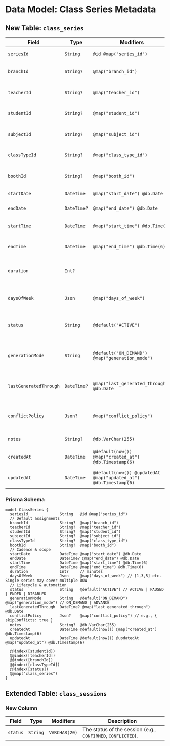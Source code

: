 # Data Model: Class Series Metadata

## New Table: `class_series`

| Field                  | Type        | Modifiers                                                        | Description                                                               |
| ---------------------- | ----------- | ---------------------------------------------------------------- | ------------------------------------------------------------------------- |
| `seriesId`             | `String`    | `@id @map("series_id")`                                          | Unique identifier for the series.                                         |
| `branchId`             | `String?`   | `@map("branch_id")`                                              | The branch the series belongs to.                                         |
| `teacherId`            | `String?`   | `@map("teacher_id")`                                             | The default teacher for the series.                                       |
| `studentId`            | `String?`   | `@map("student_id")`                                             | The default student for the series.                                       |
| `subjectId`            | `String?`   | `@map("subject_id")`                                             | The default subject for the series.                                       |
| `classTypeId`          | `String?`   | `@map("class_type_id")`                                          | The default class type for the series.                                    |
| `boothId`              | `String?`   | `@map("booth_id")`                                               | The default booth for the series.                                         |
| `startDate`            | `DateTime`  | `@map("start_date") @db.Date`                                    | The start date of the series.                                             |
| `endDate`              | `DateTime?` | `@map("end_date") @db.Date`                                      | The end date of the series.                                               |
| `startTime`            | `DateTime`  | `@map("start_time") @db.Time(6)`                                 | The start time of the class sessions.                                     |
| `endTime`              | `DateTime`  | `@map("end_time") @db.Time(6)`                                   | The end time of the class sessions.                                       |
| `duration`             | `Int?`      |                                                                  | The duration of the class sessions in minutes.                            |
| `daysOfWeek`           | `Json`      | `@map("days_of_week")`                                           | The days of the week the class occurs on (e.g., `[1,3,5]`).               |
| `status`               | `String`    | `@default("ACTIVE")`                                             | The status of the series (e.g., `ACTIVE`, `PAUSED`, `ENDED`, `DISABLED`). |
| `generationMode`       | `String`    | `@default("ON_DEMAND") @map("generation_mode")`                  | The generation mode for the series (e.g., `ON_DEMAND`, `ADVANCE`).        |
| `lastGeneratedThrough` | `DateTime?` | `@map("last_generated_through") @db.Date`                        | The last date through which sessions have been generated.                 |
| `conflictPolicy`       | `Json?`     | `@map("conflict_policy")`                                        | The conflict policy for the series (e.g., `{ "skipConflicts": true }`).   |
| `notes`                | `String?`   | `@db.VarChar(255)`                                               | Notes about the series.                                                   |
| `createdAt`            | `DateTime`  | `@default(now()) @map("created_at") @db.Timestamp(6)`            | The creation timestamp of the series.                                     |
| `updatedAt`            | `DateTime`  | `@default(now()) @updatedAt @map("updated_at") @db.Timestamp(6)` | The last update timestamp of the series.                                  |

### Prisma Schema

```prisma
model ClassSeries {
  seriesId              String   @id @map("series_id")
  // Default assignments
  branchId              String?  @map("branch_id")
  teacherId             String?  @map("teacher_id")
  studentId             String?  @map("student_id")
  subjectId             String?  @map("subject_id")
  classTypeId           String?  @map("class_type_id")
  boothId               String?  @map("booth_id")
  // Cadence & scope
  startDate             DateTime @map("start_date") @db.Date
  endDate               DateTime? @map("end_date") @db.Date
  startTime             DateTime @map("start_time") @db.Time(6)
  endTime               DateTime @map("end_time") @db.Time(6)
  duration              Int?     // minutes
  daysOfWeek            Json     @map("days_of_week") // [1,3,5] etc. Single series may cover multiple DOW
  // Lifecycle & automation
  status                String   @default("ACTIVE") // ACTIVE | PAUSED | ENDED | DISABLED
  generationMode        String   @default("ON_DEMAND") @map("generation_mode") // ON_DEMAND | ADVANCE
  lastGeneratedThrough  DateTime? @map("last_generated_through") @db.Date
  conflictPolicy        Json?    @map("conflict_policy") // e.g., { skipConflicts: true }
  notes                 String?  @db.VarChar(255)
  createdAt             DateTime @default(now()) @map("created_at") @db.Timestamp(6)
  updatedAt             DateTime @default(now()) @updatedAt @map("updated_at") @db.Timestamp(6)

  @@index([studentId])
  @@index([teacherId])
  @@index([branchId])
  @@index([classTypeId])
  @@index([status])
  @@map("class_series")
}
```

## Extended Table: `class_sessions`

### New Column

| Field    | Type     | Modifiers     | Description                                                  |
| -------- | -------- | ------------- | ------------------------------------------------------------ |
| `status` | `String` | `VARCHAR(20)` | The status of the session (e.g., `CONFIRMED`, `CONFLICTED`). |
